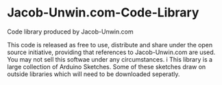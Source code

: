 Jacob-Unwin.com-Code-Library
============================

Code library produced by Jacob-Unwin.com

This code is released as free to use, distribute and share under the open source initiative, providing that
references to Jacob-Unwin.com are used. You may not sell this
softwae under any circumstances.
i
This library is a large collection of Arduino Sketches. Some of these sketches draw on outside libraries which will need
to be downloaded seperatly. 